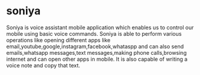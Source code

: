 # soniya

Soniya is voice assistant mobile application which enables us to control our mobile using basic voice commands.
Soniya is able to perform various operations like opening different apps like email,youtube,google,instagram,facebook,whataspp and can also send emails,whatsapp messages,text messages,making phone calls,browsing internet and can open other apps in mobile.
It is also capable of writing a voice note and copy that text.
